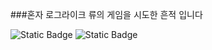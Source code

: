 ###혼자 로그라이크 류의 게임을 시도한 흔적 입니다

![Static Badge](https://img.shields.io/badge/unity-%23808080?logo=Unity)
![Static Badge](https://img.shields.io/badge/C%23-%23808080?logo=C%23)

